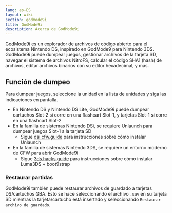 ```yaml
---
lang: es-ES
layout: wiki
section: godmode9i
title: GodMode9i
description: Acerca de GodMode9i
---
```


[GodMode9i](https://github.com/DS-Homebrew/GodMode9i/) es un explorador de archivos de código abierto para el ecosistema Nintendo DS, inspirado en GodMode9 para Nintendo 3DS. GodMode9i puede dumpear juegos, gestionar archivos de la tarjeta SD, navegar el sistema de archivos NitroFS, calcular el código SHA1 (hash) de archivos, editar archivos binarios con su editor hexadecimal, y más.

## Función de dumpeo

Para dumpear juegos, seleccione la unidad en la lista de unidades y siga las indicaciones en pantalla.
- En Nintendo DS y Nintendo DS Lite, GodMode9i puede dumpear cartuchos Slot-2 si corre en una flashcart Slot-1, y tarjetas Slot-1 si corre en una flashcart Slot-2
- En la familia de sistemas Nintendo DSi, se requiere Unlaunch para dumpear juegos Slot-1 a la tarjeta SD
   - Sigue [dsi.cfw.guide](https://dsi.cfw.guide/) para instrucciones sobre cómo instalar Unlaunch
- En la familia de sistemas Nintendo 3DS, se requiere un entorno moderno de CFW para abrir GodMode9i
   - Sigue [3ds.hacks.guide](https://3ds.hacks.guide/) para instrucciones sobre cómo instalar Luma3DS + boot9strap

### Restaurar partidas
GodMode9i también puede restaurar archivos de guardado a tarjetas DS/cartuchos GBA. Esto se hace seleccionando el archivo `.sav` en su tarjeta SD mientras la tarjeta/cartucho está insertado y seleccionando `Restaurar archivo de guardado`.
